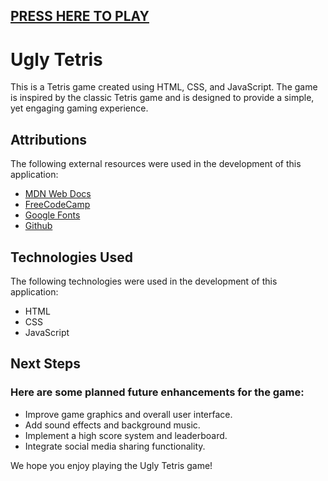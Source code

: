 ## [PRESS HERE TO PLAY](https://shrektris.netlify.app/) ##

# Ugly Tetris
This is a Tetris game created using HTML, CSS, and JavaScript. The game is inspired by the classic Tetris game and is designed to provide a simple, yet engaging gaming experience.

## Attributions
The following external resources were used in the development of this application:
* [MDN Web Docs](https://developer.mozilla.org/en-US/)
* [FreeCodeCamp](https://www.freecodecamp.org/)
* [Google Fonts](https://fonts.google.com/)
* [Github](https://www.github.com)

## Technologies Used
The following technologies were used in the development of this application:
* HTML
* CSS
* JavaScript

## Next Steps
### Here are some planned future enhancements for the game:
* Improve game graphics and overall user interface.
* Add sound effects and background music.
* Implement a high score system and leaderboard.
* Integrate social media sharing functionality.

We hope you enjoy playing the Ugly Tetris game!
